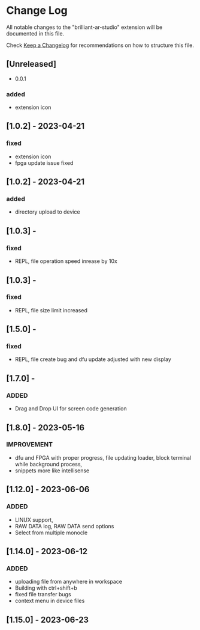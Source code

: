 # Change Log

All notable changes to the "brilliant-ar-studio" extension will be documented in this file.

Check [Keep a Changelog](http://keepachangelog.com/) for recommendations on how to structure this file.

## [Unreleased]

- 0.0.1

### added

- extension icon

## [1.0.2] - 2023-04-21

### fixed

- extension icon
- fpga update issue fixed

## [1.0.2] - 2023-04-21

### added

- directory upload to device

## [1.0.3] -

### fixed

- REPL, file operation speed inrease by 10x

## [1.0.3] -

### fixed

- REPL, file size limit increased

## [1.5.0] -

### fixed

- REPL, file create bug and dfu update adjusted with new display

## [1.7.0] -

### ADDED

- Drag and Drop UI for screen code generation

## [1.8.0] - 2023-05-16

### IMPROVEMENT

- dfu and FPGA with proper progress, file updating loader, block terminal while background process,
- snippets more like intellisense

## [1.12.0] - 2023-06-06

### ADDED

- LINUX support,
- RAW DATA log, RAW DATA send options
- Select from multiple monocle

## [1.14.0] - 2023-06-12

### ADDED

- uploading file from anywhere in workspace
- Building with ctrl+shift+b
- fixed file transfer bugs
- context menu in device files

## [1.15.0] - 2023-06-23
